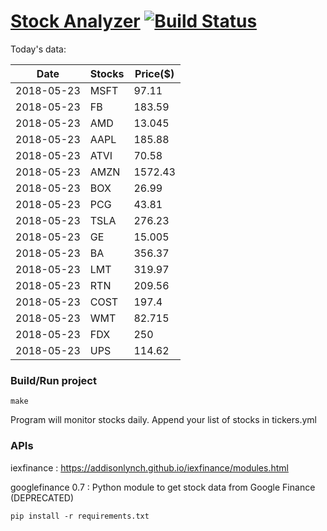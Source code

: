 # [Stock Analyzer](https://ogoyal.github.io/StockAnalyzer/) [![Build Status](https://travis-ci.org/ogoyal/StockAnalyzer.svg?branch=master)](https://travis-ci.org/ogoyal/StockAnalyzer)

Today's data:

| Date| Stocks| Price($) | 
| --- | --- | ---  | 
| 2018-05-23| MSFT| 97.11 | 
| 2018-05-23| FB| 183.59 | 
| 2018-05-23| AMD| 13.045 | 
| 2018-05-23| AAPL| 185.88 | 
| 2018-05-23| ATVI| 70.58 | 
| 2018-05-23| AMZN| 1572.43 | 
| 2018-05-23| BOX| 26.99 | 
| 2018-05-23| PCG| 43.81 | 
| 2018-05-23| TSLA| 276.23 | 
| 2018-05-23| GE| 15.005 | 
| 2018-05-23| BA| 356.37 | 
| 2018-05-23| LMT| 319.97 | 
| 2018-05-23| RTN| 209.56 | 
| 2018-05-23| COST| 197.4 | 
| 2018-05-23| WMT| 82.715 | 
| 2018-05-23| FDX| 250 | 
| 2018-05-23| UPS| 114.62 | 

### Build/Run project

```
make
```

Program will monitor stocks daily. Append your list of stocks in tickers.yml

### APIs
iexfinance : https://addisonlynch.github.io/iexfinance/modules.html

googlefinance 0.7 : Python module to get stock data from Google Finance (DEPRECATED)

```
pip install -r requirements.txt
```
